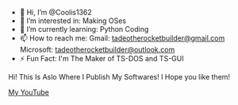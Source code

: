 - 👋 Hi, I’m @Coolis1362
- 👀 I’m interested in: Making OSes
- 🌱 I’m currently learning: Python Coding
- 📫 How to reach me: Gmail: tadeotherocketbuilder@gmail.com Microsoft: tadeotherocketbuilder@outlook.com
- ⚡ Fun Fact: I'm The Maker of TS-DOS and TS-GUI
<!---
Coolis1362/Coolis1362 is a ✨ special ✨ repository because its `README.md` (this file) appears on your GitHub profile.
You can click the Preview link to take a look at your changes.
--->

Hi! This Is Aslo Where I Publish My Softwares! I Hope you like them!

[My YouTube](
https://www.youtube.com/@andreallifevideostoo)
